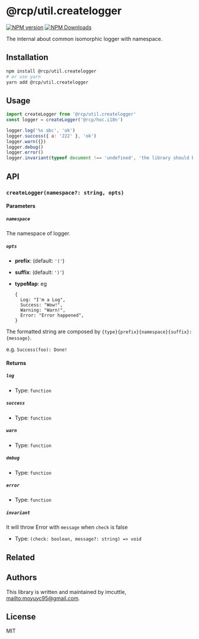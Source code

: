 # @rcp/util.createlogger

[![NPM version](https://img.shields.io/npm/v/@rcp/util.createlogger.svg?style=flat-square)](https://www.npmjs.com/package/@rcp/util.createlogger)
[![NPM Downloads](https://img.shields.io/npm/dm/@rcp/util.createlogger.svg?style=flat-square&maxAge=43200)](https://www.npmjs.com/package/@rcp/util.createlogger)

The internal about common isomorphic logger with namespace.

## Installation

```bash
npm install @rcp/util.createlogger
# or use yarn
yarn add @rcp/util.createlogger
```

## Usage

```javascript
import createLogger from '@rcp/util.createlogger'
const logger = createLogger('@rcp/hoc.i18n')

logger.log('%s abc', 'ok')
logger.success({ a: '222' }, 'ok')
logger.warn({})
logger.debug()
logger.error()
logger.invariant(typeof document !== 'undefined', 'the library should be used in browser environment.')
```

## API

### `createLogger(namespace?: string, opts)`

#### Parameters

##### `namespace`

The namespace of logger.

##### `opts`

- **prefix**: (default: `'('`)

- **suffix**: (default: `')'`)

- **typeMap**: eg

  ```
  {
    Log: "I'm a Log",
    Success: "Wow!",
    Warning: "Warn!",
    Error: "Error happened",
  }
  ```

The formatted string are composed by `{type}{prefix}{namespace}{suffix}: {message}`.

e.g. `Success(foo): Done!`

#### Returns

##### `log`

- Type: `function`

##### `success`

- Type: `function`

##### `warn`

- Type: `function`

##### `debug`

- Type: `function`

##### `error`

- Type: `function`

##### `invariant`

It will throw Error with `message` when `check` is false

- Type: `(check: boolean, message?: string) => void`

## Related

## Authors

This library is written and maintained by imcuttle, <mailto:moyuyc95@gmail.com>.

## License

MIT
